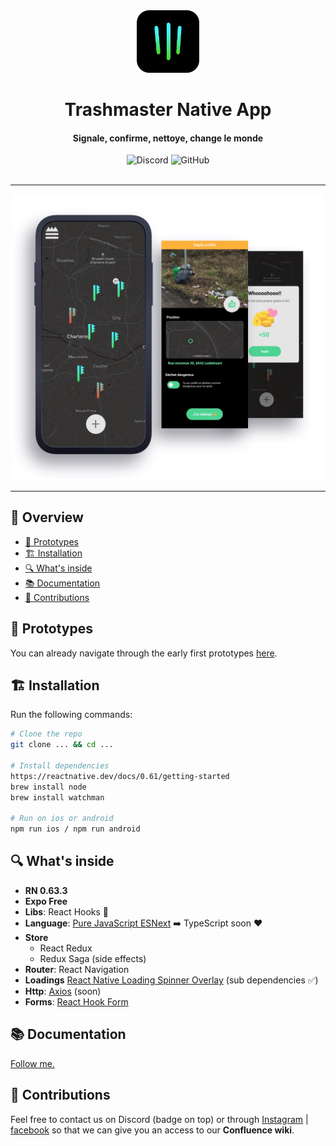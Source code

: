 <div align="center">
    <img src="./assets/docs/trash-ios-app-icon.png" width="100px" alt="trashmaster logo">
    <h1>Trashmaster Native App</h1>
</div>

<h4 align="center">Signale, confirme, nettoye, change le monde</h4>

<div align="center">
  <img alt="Discord" src="https://img.shields.io/discord/738389801602121738">
  <img alt="GitHub" src="https://img.shields.io/github/license/tommy-v/simple-event-list">
</div>

<br />

---

<div align="center">
  <img src="./assets/docs/iphone-group.jpg" width="500px" alt="trashmaster prototypes">
</div>

---

## 👀 Overview <!-- omit in toc -->

- [📱 Prototypes](#-prototypes)
- [🏗 Installation](#-installation)
- [🔍 What's inside](#-whats-inside)
- [📚 Documentation](#-documentation)
- [🙌 Contributions](#-contributions)

## 📱 Prototypes

You can already navigate through the early first prototypes [here](https://www.figma.com/proto/BBaugjhYsSMU8dTrc1MgpN/wireframes?node-id=40%3A843&viewport=332%2C-124%2C0.4580148756504059&scaling=min-zoom).

## 🏗 Installation

Run the following commands:

```sh
# Clone the repo
git clone ... && cd ...

# Install dependencies
https://reactnative.dev/docs/0.61/getting-started
brew install node
brew install watchman

# Run on ios or android
npm run ios / npm run android
```

## 🔍 What's inside

- **RN 0.63.3**
- **Expo Free**
- **Libs**: React Hooks 💪
- **Language**: [Pure JavaScript ESNext](https://www.ecma-international.org/ecma-262/#sec-intro) ➡️ TypeScript soon ❤️
- **Store**
  - React Redux
  - Redux Saga (side effects)
- **Router**: React Navigation
- **Loadings** [React Native Loading Spinner Overlay](https://github.com/joinspontaneous/react-native-loading-spinner-overlay) (sub dependencies ✅)
- **Http**: [Axios](https://github.com/axios/axios) (soon)
- **Forms**: [React Hook Form](https://react-hook-form.com)

## 📚 Documentation

[Follow me.](docs/general.md)

## 🙌 Contributions

Feel free to contact us on Discord (badge on top) or through [Instagram](https://www.instagram.com/trashmaster_be/) | [facebook](https://www.facebook.com/Trashmaster-592354701141792) so that we can give you an access to our **Confluence wiki**.
